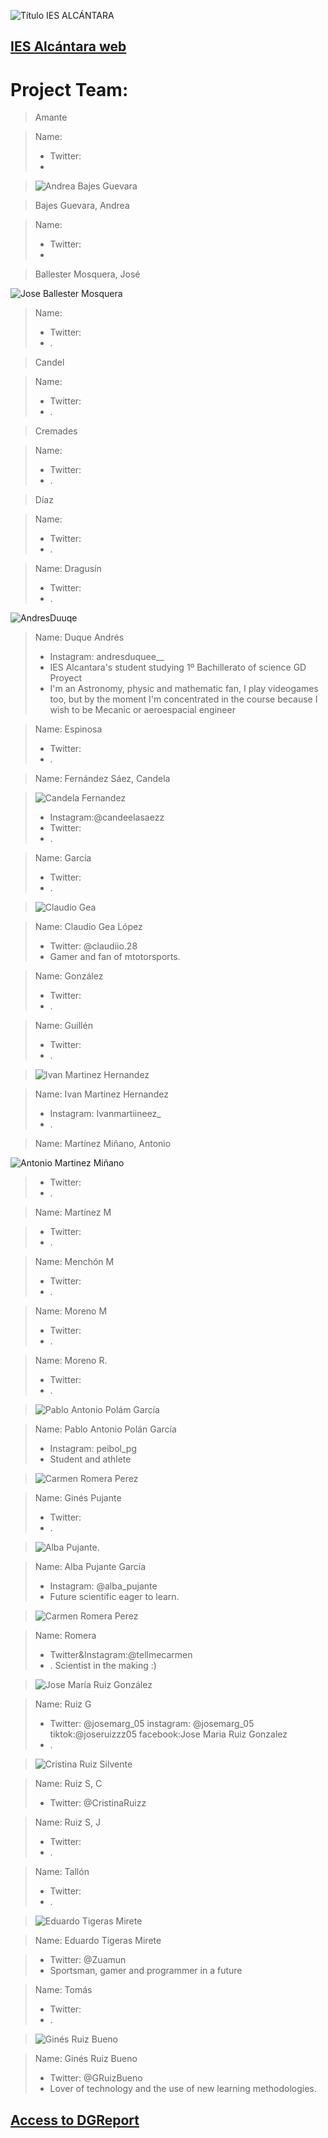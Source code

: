 
![Título IES ALCÁNTARA](/images/LearnToTeach.png)

## [IES Alcántara web]

[IES Alcántara web]: http://www.murciaeduca.es/iesalcantara/sitio/

# Project Team:




> Amante

> Name: 
> * Twitter: 
> * 


> ![Andrea Bajes Guevara](/images/FotoEjemploAndreaBajes.jfif)


> Bajes Guevara, Andrea

> Name: 
> * Twitter: 
> * 


> Ballester Mosquera, José

![Jose Ballester Mosquera](/images/imageedit_3_8949590312.jpg)


> Name: 
> * Twitter: 
> * .


> Candel

> Name: 
> * Twitter: 
> * .



> Cremades

> Name: 
> * Twitter: 
> * .



> Díaz

> Name: 
> * Twitter: 
> * .



> 

> Name: Dragusín
> * Twitter: 
> * .



> 
![AndresDuuqe](/images/AndresDuque.jpg)
> Name: Duque Andrés
> * Instagram: andresduquee__
> * IES Alcantara's student studying 1º Bachillerato of science GD Proyect
> * I'm an Astronomy, physic and mathematic fan, I play videogames too, but by the moment I'm concentrated in the course because I wish to be Mecanic or aeroespacial engineer



> 

> Name: Espinosa
> * Twitter: 
> * .


> 

> Name: Fernández Sáez, Candela


>![Candela Fernandez](/images/candelafernandez.jpg)
> * Instagram:@candeelasaezz 
> * Twitter: 
> * .


> 

> Name: García
> * Twitter: 
> * .








> ![Claudio Gea](/images/CGL.png)

> Name: Claudio Gea López
> * Twitter: @claudiio.28
> * Gamer and fan of mtotorsports.


> 

> Name: González
> * Twitter: 
> * .



> 

> Name: Guillén
> * Twitter: 
> * .


> ![Ivan Martinez Hernandez](/images/IMH.jpg)

> Name: Ivan Martinez Hernandez
> * Instagram: Ivanmartiineez_ 
> * .



> 

> Name: Martínez Miñano, Antonio 


![Antonio Martinez Miñano](/images/imageedit_1_3829808925.jpg)
> * Twitter: 
> * .


> 

> Name: Martínez M

> * Twitter: 
> * .



> 

> Name: Menchón M
> * Twitter: 
> * .


> 

> Name: Moreno M
> * Twitter: 
> * .



> 

> Name: Moreno R.
> * Twitter: 
> * .


> ![Pablo Antonio Polám García](/images/PAPG.png)

> Name: Pablo Antonio Polán García
> * Instagram: peibol_pg
> * Student and athlete



> ![Carmen Romera Perez](/images/imageedit_3_6970207972.jpg)

> Name: Ginés Pujante
> * Twitter: 
> * .


> ![Alba Pujante](/images/albapujante2.jpg).

> Name: Alba Pujante García
> * Instagram: @alba_pujante
> * Future scientific eager to learn.



> ![Carmen Romera Perez](/images/carmenromera.png)

> Name: Romera
> * Twitter&Instagram:@tellmecarmen
> * . Scientist in the making :)





>  ![Jose María Ruiz González](/images/JMRuiz.png)

> Name: Ruiz G
> * Twitter: @josemarg_05  instagram: @josemarg_05   tiktok:@joseruizzz05   facebook:Jose Maria Ruiz Gonzalez
> * .
> 



> ![Cristina Ruiz Silvente](/images/CRS.jpeg)

> Name: Ruiz S, C
> * Twitter: @CristinaRuizz



> 

> Name: Ruiz S, J
> * Twitter: 
> * .


> 

> Name: Tallón
> * Twitter: 
> * .



> ![Eduardo Tigeras Mirete](/images/20210120_124923.jpg)


> Name: Eduardo Tigeras Mirete 


> * Twitter: @Zuamun
> * Sportsman, gamer and programmer in a future


> 

> Name: Tomás
> * Twitter: 
> * .






> ![Ginés Ruiz Bueno](/images/GRBGD.png)


> Name: Ginés Ruiz Bueno
> * Twitter: @GRuizBueno
> * Lover of technology and the use of new learning methodologies.



## [Access to DGReport]

[Access to DGReport]: https://github.com/Robotics4Rookies/iesalcantara_20_21/blob/main/DGSpecialist/DGReport.md
